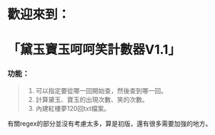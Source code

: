 # 歡迎來到：
# 「黛玉寶玉呵呵笑計數器V1.1」

### 功能：
> 1. 可以指定要從哪一回開始查，然後查到哪一回。
> 2. 計算黛玉、寶玉的出現次數、笑的次數。
> 3. 內建紅樓夢120回txt檔案。

有關regex的部分並沒有考慮太多，算是初版，還有很多需要加強的地方。